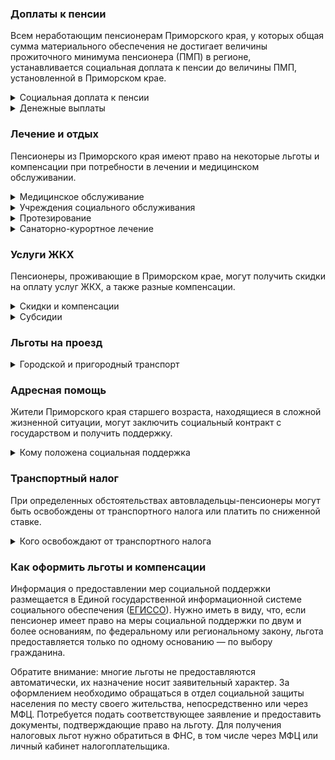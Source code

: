 ﻿### Доплаты к пенсии
Всем неработающим пенсионерам Приморского края, у которых общая сумма материального обеспечения не достигает величины прожиточного минимума пенсионера (ПМП) в регионе, устанавливается социальная доплата к пенсии до величины ПМП, установленной в Приморском крае.
<details>
<summary>Социальная доплата к пенсии</summary>
Социальная доплата к пенсии до величины регионального прожиточного минимума пенсионера назначается автоматически, по данным выплатного дела о размере пенсии.
</details>
<details>
<summary>Денежные выплаты</summary>
Если пенсионер относится к льготной категории, ему полагается ежемесячная денежная выплата (ЕДВ), которая регулярно индексируется.
В [Приморском](https://docs.cntd.ru/document/494218453) крае к таким категориям относятся ветераны труда, ветераны труда края, жертвы политических репрессий, труженики тыла и дети войны (родившиеся в период с 22 июня 1928 года по 3 сентября 1945 года).
Ежегодно приморские пенсионеры получают единовременную социальную выплату. Неработающим пенсионерам, материальное обеспечение которых ниже среднегодовой величины прожиточного минимума в Приморском крае, полагается раз в год единовременная выплата.
</details>

### Лечение и отдых
Пенсионеры из Приморского края имеют право на некоторые льготы и компенсации при потребности в лечении и медицинском обслуживании.
<details>
<summary>Медицинское обслуживание</summary>

Приморские труженики тыла и жертвы политических репрессий имеют право на оказание медицинской помощи вне очереди.
</details>
<details>
<summary>Учреждения социального обслуживания</summary>

Внеочередной приём в дома-интернаты для престарелых и инвалидов, учреждения социального обслуживания полагается детям войны Приморского края.
</details>
<details>
<summary>Протезирование</summary>

В Приморском крае малоимущим пенсионерам, не являющимся инвалидами, протезно-ортопедическую помощь [оказывают](https://docs.cntd.ru/document/494218453) бесплатно.
</details>
<details>
<summary>Санаторно-курортное лечение</summary>

В Приморском крае бесплатная путёвка на [санаторно-курортное](https://docs.cntd.ru/document/561768553) лечение в медицинских организациях на территории региона полагается одиноко проживающим пенсионерам старше 70 лет, которые имеют звание «Ветеран труда» или среднедушевой доход которых ниже 2 прожиточных минимумов, а также труженикам тыла и жертвам политических репрессий. Путёвка предоставляется один раз в три года при наличии медицинских показаний и отсутствии противопоказаний для санаторно-курортного лечения.
</details>

### Услуги ЖКХ
Пенсионеры, проживающие в Приморском крае, могут получить скидки на оплату услуг ЖКХ, а также разные компенсации. 
<details>
<summary>Скидки и компенсации</summary>

В [Приморском](https://docs.cntd.ru/document/494218453) крае ветеранам труда и жертвам политических репрессий, а также приморским труженикам тыла и детям войны выплачивают компенсацию в размере 50% расходов на оплату жилого помещения и коммунальных услуг. В Приморском крае компенсируют также 50% оплаченных взносов за [капремонт](https://docs.cntd.ru/document/494218453), а труженикам тыла и детям войны эти взносы возвращают в полном объёме. Компенсация предоставляется в пределах утверждённых нормативов потребления. Льготу получают также члены семьи ветеранов труда, находящиеся на их полном иждивении.

</details>
<details>
<summary>Субсидии</summary>

В [Приморском](https://docs.cntd.ru/document/494219325) крае пенсионеры, среднедушевой доход семьи которых ниже величины прожиточного минимума, могут оформить субсидию на оплату услуг ЖКХ, если тратят на «коммуналку» более 10% совокупного дохода семьи; если доход выше или равен прожиточному минимуму — при расходах 22%.
</details>

### Льготы на проезд
<details>
<summary>Городской и пригородный транспорт</summary>

В [Приморском](https://docs.cntd.ru/document/561768553) крае пенсионерам, достигшим 70-летнего возраста, полагается денежная выплата по карте «Приморец» на оплату 100% стоимости проезда в городском, пригородном и железнодорожном транспорте — но не более 700 рублей в месяц. Ветеранам труда и ветеранам труда края, труженикам тыла, жертвам политических репрессий и детям войны выплачивается компенсация в размере 50% стоимости проезда на автомобильном, водном и железнодорожном транспорте общего пользования, а также воздушном транспорте по социальным тарифам на местных авиалиниях. При этом совокупный размер компенсационных выплат за проезд не может превышать 20 000 рублей в год, а для пенсионеров, постоянно проживающих на территориях, приравненных к районам Крайнего Севера, — 30 000 рублей в год.
</details>

### Адресная помощь
Жители Приморского края старшего возраста, находящиеся в сложной жизненной ситуации, могут заключить социальный контракт с государством и получить поддержку.
<details>
<summary>Кому положена социальная поддержка</summary>

Пенсионерам, оказавшимся в трудной жизненной ситуации по не зависящим от них причинам или в связи со стихийным бедствием, экстремальной ситуацией, оказывается адресная помощь. Она предоставляется путём выплаты пособий либо в натуральной форме (обеспечение одеждой, обувью, лекарствами, организация лечения и ухода, проведение ремонта жилья или установка приборов учёта и пр.). С нуждающимися пенсионерами может быть заключён социальный контракт.
</details>

### Транспортный налог
При определенных обстоятельствах автовладельцы-пенсионеры могут быть освобождены от транспортного налога или платить по сниженной ставке. 
<details>
<summary>Кого освобождают от транспортного налога</summary>

В [Приморском](https://www.nalog.gov.ru/rn77/service/tax/d1114631/) крае участники ВОВ, дети войны, инвалиды I и II групп, ветераны боевых действий освобождаются от уплаты налога на одно из транспортных средств по своему выбору: легковой автомобиль с мощностью двигателя до 150 л. с., грузовой автомобиль до 150 л. с. или мотоцикл (мотороллер). Чернобыльцы получают льготу на одно оформленное в их собственность транспортное средство независимо от мощности двигателя.
</details>

### Как оформить льготы и компенсации 
Информация о предоставлении мер социальной поддержки размещается в Единой государственной информационной системе социального обеспечения ([ЕГИССО](http://egisso.ru/site/client/#/)). Нужно иметь в виду, что, если пенсионер имеет право на меры социальной поддержки по двум и более основаниям, по федеральному или региональному закону, льгота предоставляется только по одному основанию — по выбору гражданина.

Обратите внимание: многие льготы не предоставляются автоматически, их назначение носит заявительный характер. За оформлением необходимо обращаться в отдел социальной защиты населения по месту своего жительства, непосредственно или через МФЦ. Потребуется подать соответствующее заявление и предоставить документы, подтверждающие право на льготу. Для получения налоговых льгот нужно обратиться в ФНС, в том числе через МФЦ или личный кабинет налогоплательщика.














